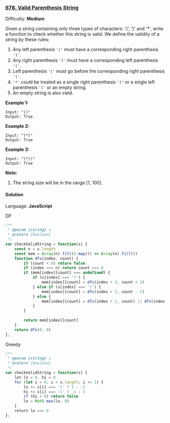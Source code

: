 ### [678\. Valid Parenthesis String](https://leetcode.com/problems/valid-parenthesis-string/)

Difficulty: **Medium**


Given a string containing only three types of characters: '(', ')' and '*', write a function to check whether this string is valid. We define the validity of a string by these rules:

1.  Any left parenthesis `'('` must have a corresponding right parenthesis `')'`.
2.  Any right parenthesis `')'` must have a corresponding left parenthesis `'('`.
3.  Left parenthesis `'('` must go before the corresponding right parenthesis `')'`.
4.  `'*'` could be treated as a single right parenthesis `')'` or a single left parenthesis `'('` or an empty string.
5.  An empty string is also valid.

**Example 1:**  

```
Input: "()"
Output: True
```

**Example 2:**  

```
Input: "(*)"
Output: True
```

**Example 3:**  

```
Input: "(*))"
Output: True
```

**Note:**  

1.  The string size will be in the range [1, 100].


#### Solution

Language: **JavaScript**

DP
```javascript
/**
 * @param {string} s
 * @return {boolean}
 */
var checkValidString = function(s) {
    const n = s.length
    const mem = Array(n).fill().map(() => Array(n).fill())
    function dfs(index, count) {
        if (count < 0) return false
        if (index === n) return count === 0
        if (mem[index][count] === undefined) {
            if (s[index] === '(') {
                mem[index][count] = dfs(index + 1, count + 1)
            } else if (s[index] === ')') {
                mem[index][count] = dfs(index + 1, count - 1)
            } else {
                mem[index][count] = dfs(index + 1, count) || dfs(index + 1, count + 1) || dfs(index + 1, count - 1)
            }
        }
        
        return mem[index][count]
    }
    return dfs(0, 0)
};
```

Greedy
```javascript
/**
 * @param {string} s
 * @return {boolean}
 */
var checkValidString = function(s) {
    let lo = 0, hi = 0
    for (let i = 0; i < s.length; i += 1) {
        lo += s[i] === '(' ? 1 : -1
        hi += s[i] === ')' ? -1 : 1
        if (hi < 0) return false
        lo = Math.max(lo, 0)
    }
    return lo === 0
};
```